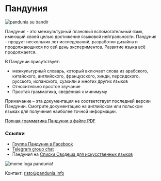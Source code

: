 Пандуния
========

![](http://www.pandunia.info/bandir/bandir.png "pandunia su bandir")


Пандуния - это межкультурный плановый вспомогательный язык, имеющий своей целью достижение языковой нейтральности. Пандуния - продукт нескольких лет исследований, разработки дизайна и продолжающихся по сей день экспериментов. Развитие языка всё продолжается.

В Пандунии присутствует:

- межкультурный словарь, который включает слова из арабского, китайского, английского, французского, хинди, персидского, русского, испанского, суахили и многих других языков
- Относительно простое звучание
- Простая грамматика, сведённая к минимуму

Примечание – эта документация не соответствует последней версии Пандунии. Смотрите документацию на английском или польском языках для получения наиболее точной информации.


[Полная грамматика Пандунии в файле PDF](pan.pdf)

### Ссылки

- [Группа Пандунии в Facebook](http://www.facebook.com/groups/pandunia)
- [Telegram group chat](https://t.me/joinchat/AAAAAEPVsifmS6xRLAlxVA)
- Пандуния на [Списки Сводеша для искусственных языков](https://ru.wiktionary.org/wiki/%D0%9F%D1%80%D0%B8%D0%BB%D0%BE%D0%B6%D0%B5%D0%BD%D0%B8%D0%B5:%D0%A1%D0%BF%D0%B8%D1%81%D0%BA%D0%B8_%D0%A1%D0%B2%D0%BE%D0%B4%D0%B5%D1%88%D0%B0_%D0%B4%D0%BB%D1%8F_%D0%B8%D1%81%D0%BA%D1%83%D1%81%D1%81%D1%82%D0%B2%D0%B5%D0%BD%D0%BD%D1%8B%D1%85_%D1%8F%D0%B7%D1%8B%D0%BA%D0%BE%D0%B2)

![](http://www.pandunia.info/grafe/mome_loga_pandunia.png "mome loga pandunia!")


Контакт: [risto@pandunia.info](mailto:risto@pandunia.info)

